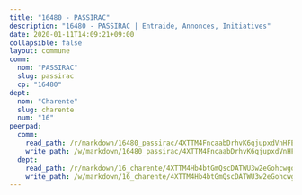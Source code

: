 ```yaml
---
title: "16480 - PASSIRAC"
description: "16480 - PASSIRAC | Entraide, Annonces, Initiatives"
date: 2020-01-11T14:09:21+09:00
collapsible: false
layout: commune
comm:
  nom: "PASSIRAC"
  slug: passirac
  cp: "16480"
dept:
  nom: "Charente"
  slug: charente
  num: "16"
peerpad:
  comm:
    read_path: /r/markdown/16480_passirac/4XTTM4FncaabDrhvK6qjupxdVnHFEAuE1rp2p2tx9AZNRngnk
    write_path: /w/markdown/16480_passirac/4XTTM4FncaabDrhvK6qjupxdVnHFEAuE1rp2p2tx9AZNRngnk-K3TgUsCttf3kPRQeki12F8zAkM7mmgmi4CMsbWGrSzw8wjcQQoTAj1G8FYBhLfJgpdHRfVQRvZHmbtHbsVmgKdAHnaHPmhGCxLfXvNEi2rbXhdskafZjNWysUzZSXd5EoGxWiN8Y
  dept:
    read_path: /r/markdown/16_charente/4XTTM4Hb4btGmQscDATWU3w2eGohcwgqasCDtGWVahJnAEsq8
    write_path: /w/markdown/16_charente/4XTTM4Hb4btGmQscDATWU3w2eGohcwgqasCDtGWVahJnAEsq8-K3TgU9zhAjxEMbYrSr9VB24idAgS7xBryN3TjEsJmsrToRfRc8PWUu9zDXmtMXWLR7TNqZhAPJFsnJ4QbuWpLJvHpyW2q8LZxtsaakTfiMdj4HFsc11ZXzpn4aT8zYKZzSLwV1CA
---
```


